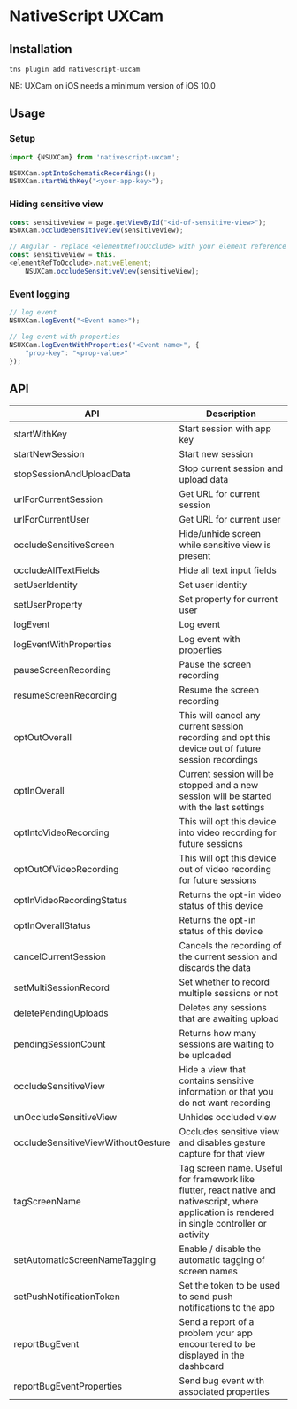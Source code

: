 # NativeScript UXCam

## Installation

`tns plugin add nativescript-uxcam`

NB: UXCam on iOS needs a minimum version of iOS 10.0

## Usage

### Setup

```javascript
import {NSUXCam} from 'nativescript-uxcam';

NSUXCam.optIntoSchematicRecordings();
NSUXCam.startWithKey("<your-app-key>");
```

### Hiding sensitive view

```javascript
const sensitiveView = page.getViewById("<id-of-sensitive-view>");
NSUXCam.occludeSensitiveView(sensitiveView);

// Angular - replace <elementRefToOcclude> with your element reference after page is loaded
const sensitiveView = this.
<elementRefToOcclude>.nativeElement;
    NSUXCam.occludeSensitiveView(sensitiveView);
```

### Event logging

```javascript
// log event
NSUXCam.logEvent("<Event name>");

// log event with properties
NSUXCam.logEventWithProperties("<Event name>", {
    "prop-key": "<prop-value>"
});
```

## API

API | Description
----|----
startWithKey | Start session with app key
startNewSession | Start new session
stopSessionAndUploadData | Stop current session and upload data
urlForCurrentSession | Get URL for current session
urlForCurrentUser | Get URL for current user
occludeSensitiveScreen | Hide/unhide screen while sensitive view is present
occludeAllTextFields | Hide all text input fields
setUserIdentity | Set user identity
setUserProperty | Set property for current user
logEvent | Log event
logEventWithProperties | Log event with properties
pauseScreenRecording | Pause the screen recording
resumeScreenRecording | Resume the screen recording
optOutOverall | This will cancel any current session recording and opt this device out of future session recordings
optInOverall | Current session will be stopped and a new session will be started with the last settings
optIntoVideoRecording | This will opt this device into video recording for future sessions
optOutOfVideoRecording | This will opt this device out of video recording for future sessions
optInVideoRecordingStatus | Returns the opt-in video status of this device
optInOverallStatus | Returns the opt-in status of this device
cancelCurrentSession | Cancels the recording of the current session and discards the data
setMultiSessionRecord | Set whether to record multiple sessions or not
deletePendingUploads | Deletes any sessions that are awaiting upload
pendingSessionCount | Returns how many sessions are waiting to be uploaded
occludeSensitiveView | Hide a view that contains sensitive information or that you do not want recording
unOccludeSensitiveView | Unhides occluded view
occludeSensitiveViewWithoutGesture | Occludes sensitive view and disables gesture capture for that view
tagScreenName | Tag screen name. Useful for framework like flutter, react native and nativescript, where application is rendered in single controller or activity
setAutomaticScreenNameTagging | Enable / disable the automatic tagging of screen names
setPushNotificationToken | Set the token to be used to send push notifications to the app
reportBugEvent | Send a report of a problem your app encountered to be displayed in the dashboard
reportBugEventProperties | Send bug event with associated properties
